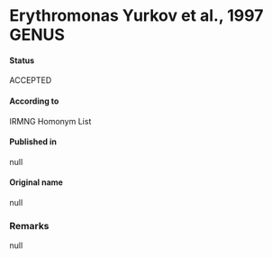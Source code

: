 # Erythromonas Yurkov et al., 1997 GENUS

#### Status
ACCEPTED

#### According to
IRMNG Homonym List

#### Published in
null

#### Original name
null

### Remarks
null